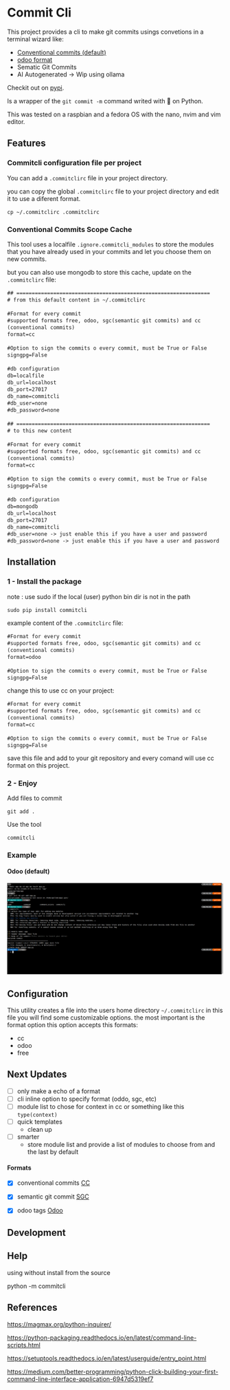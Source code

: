 # Commit Cli

This project provides a cli to make git commits usings convetions in a terminal wizard like:

- [Conventional commits (default)](https://www.conventionalcommits.org/en/v1.0.0/)
- [odoo format](https://www.odoo.com/documentation/17.0/contributing/development/git_guidelines.html)
- Sematic Git Commits
- AI Autogenerated -> Wip using ollama

Checkit out on [pypi](https://pypi.org/project/commitcli/).

Is a wrapper of the `git commit -m` command writed with 💟 on Python.

This was tested on a raspbian and a fedora OS with the nano, nvim and vim editor.

## Features

### Commitcli configuration file per project

You can add a `.commitclirc` file in your project directory.

you can copy the global `.commitclirc` file to your project directory and edit it to use a diferent format.

```shell
cp ~/.commitclirc .commitclirc
```

### Conventional Commits Scope Cache

This tool uses a localfile `.ignore.commitcli_modules` to store the modules that you have already used in your commits and let you choose them on new commits.

but you can also use mongodb to store this cache, update on the `.commitclirc` file:

```shell
## ===============================================================
# from this default content in ~/.commitclirc

#Format for every commit
#supported formats free, odoo, sgc(semantic git commits) and cc (conventional commits)
format=cc

#Option to sign the commits o every commit, must be True or False
signgpg=False

#db configuration
db=localfile
db_url=localhost
db_port=27017
db_name=commitcli
#db_user=none
#db_password=none

## ===============================================================
# to this new content

#Format for every commit
#supported formats free, odoo, sgc(semantic git commits) and cc (conventional commits)
format=cc

#Option to sign the commits o every commit, must be True or False
signgpg=False

#db configuration
db=mongodb
db_url=localhost
db_port=27017
db_name=commitcli
#db_user=none -> just enable this if you have a user and password
#db_password=none -> just enable this if you have a user and password

```

## Installation

### 1 - Install the package

note : use sudo if the local (user) python bin dir is not in the path

```shell
sudo pip install commitcli
```

example content of the `.commitclirc` file:
```shell
#Format for every commit
#supported formats free, odoo, sgc(semantic git commits) and cc (conventional commits)
format=odoo

#Option to sign the commits o every commit, must be True or False
signgpg=False
```

change this to use cc on your project:
```shell
#Format for every commit
#supported formats free, odoo, sgc(semantic git commits) and cc (conventional commits)
format=cc

#Option to sign the commits o every commit, must be True or False
signgpg=False
```

save this file and add to your git repository and every comand will use cc format on this project.

### 2 - Enjoy

Add files to commit

```shell
git add .
```


Use the tool

```shell
commitcli
```

### Example

#### Odoo (default)

![ejemplo de imagen](./static/img/example.png)

## Configuration

This utility creates a file into the users home directory `~/.commitclirc` in this file you will find some customizable options. the most important is the format option this option accepts this formats:

- cc
- odoo
- free


## Next Updates
- [ ] only make a echo of a format
- [ ] cli inline option to specify format (oddo, sgc, etc)
- [ ] module list to chose for context in cc or something like this `type(context)`
- [ ] quick templates
  - clean up
- [ ] smarter
  - store module list and provide a list of modules to choose from and the last by default

#### Formats

- [x]  conventional commits [CC](https://www.conventionalcommits.org/en/v1.0.0/) 
- [x]  semantic git commit [SGC](https://www.npmjs.com/package/semantic-git-commit-cli)
- [x]  odoo tags [Odoo](https://www.odoo.com/documentation/14.0/reference/guidelines.html#git)


## Development


## Help

using without install from the source 

python -m commitcli


## References

https://magmax.org/python-inquirer/

https://python-packaging.readthedocs.io/en/latest/command-line-scripts.html

https://setuptools.readthedocs.io/en/latest/userguide/entry_point.html

https://medium.com/better-programming/python-click-building-your-first-command-line-interface-application-6947d5319ef7